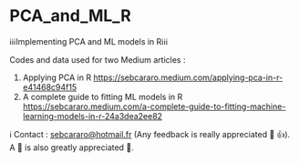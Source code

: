 # PCA_and_ML_R
:information_source::information_source::information_source:Implementing PCA and ML models in R:information_source::information_source::information_source:

Codes and data used for two Medium articles : 
1. Applying PCA in R https://sebcararo.medium.com/applying-pca-in-r-e41468c94f15
1. A complete guide to fitting ML models in R https://sebcararo.medium.com/a-complete-guide-to-fitting-machine-learning-models-in-r-24a3dea2ee82

:information_source: Contact : sebcararo@hotmail.fr (Any feedback is really appreciated :speech_balloon: :+1:). A :star2: is also greatly appreciated :raised_hands:. </br>
